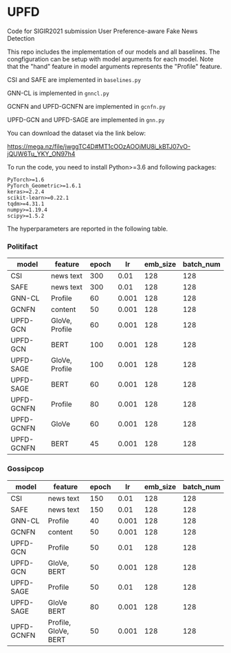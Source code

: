 # UPFD
Code for SIGIR2021 submission User Preference-aware Fake News Detection

This repo includes the implementation of our models and all baselines. The congfiguration can be setup with model arguments for each model. Note that the "hand" feature in model arguments represents the "Profile" feature.

CSI and SAFE are implemented in ```baselines.py```

GNN-CL is implemented in ```gnncl.py```

GCNFN and UPFD-GCNFN are implemented in ```gcnfn.py```

UPFD-GCN and UPFD-SAGE are implemented in ```gnn.py```

You can download the dataset via the link below:

https://mega.nz/file/jwggTC4D#MT1cOOzAOOjMU8i_kBTJ07vO-jQUW6Tu_YKY_ON97h4

To run the code, you need to install Python>=3.6 and following packages:

```
PyTorch>=1.6
PyTorch_Geometric>=1.6.1
keras>=2.2.4
scikit-learn>=0.22.1
tqdm>=4.31.1
numpy>=1.19.4
scipy>=1.5.2
```


The hyperparameters are reported in the following table.

### Politifact
| model   | feature | epoch  | lr | emb_size | batch_num  |
|-------|--------|--------|--------|-----------|-----------|
| CSI  | news text  | 300  | 0.01 | 128 | 128  |
| SAFE  | news text  | 300  | 0.01 | 128 | 128  |
| GNN-CL  | Profile  | 60  | 0.001 | 128 | 128  |
| GCNFN  | content  | 50  | 0.001 | 128 | 128  |
| UPFD-GCN  | GloVe, Profile  | 60  | 0.001 | 128 | 128  |
| UPFD-GCN  | BERT  | 100  | 0.001 | 128 | 128  |
| UPFD-SAGE  | GloVe, Profile  | 100  | 0.001 | 128 | 128  |
| UPFD-SAGE  | BERT  | 60  | 0.001 | 128 | 128  |
| UPFD-GCNFN  | Profile  | 80  | 0.001 | 128 | 128  |
| UPFD-GCNFN  | GloVe  | 60  | 0.001 | 128 | 128  |
| UPFD-GCNFN  | BERT  | 45  | 0.001 | 128 | 128  |

### Gossipcop
| model   | feature | epoch  | lr | emb_size | batch_num  |
|-------|--------|--------|--------|-----------|-----------|
| CSI  | news text  | 150  | 0.01 | 128 | 128  |
| SAFE  | news text  | 150  | 0.01 | 128 | 128  |
| GNN-CL  | Profile  | 40  | 0.001 | 128 | 128  |
| GCNFN  | content  | 50  | 0.001 | 128 | 128  |
| UPFD-GCN  |Profile  | 50  | 0.01 | 128 | 128  |
| UPFD-GCN  | GloVe, BERT  | 50  | 0.001 | 128 | 128  |
| UPFD-SAGE  | Profile  | 50  | 0.01 | 128 | 128  |
| UPFD-SAGE  | GloVe BERT  | 80  | 0.001 | 128 | 128  |
| UPFD-GCNFN  | Profile, GloVe, BERT  | 50  | 0.001 | 128 | 128  |
